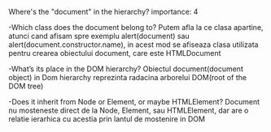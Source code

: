 Where's the "document" in the hierarchy?
importance: 4


  -Which class does the document belong to?
      Putem afla la ce clasa apartine, atunci cand afisam spre exemplu alert(document) sau alert(document.constructor.name), in acest mod se afiseaza clasa utilizata pentru crearea obiectului document, care este HTMLDocument
      

  -What’s its place in the DOM hierarchy?
    Obiectul document(document object) in Dom hierarchy reprezinta radacina arborelui DOM(root of the DOM tree)

  -Does it inherit from Node or Element, or maybe HTMLElement? 
     Document nu mosteneste direct de la Node, Element, sau HTMLElement, dar are o relatie ierarhica cu acestia prin lantul de mostenire in DOM
  
